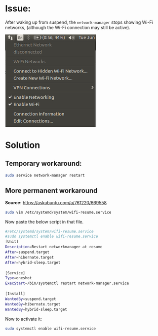 
# Issue:

After waking up from suspend, the `network-manager` stops showing Wi-Fi networks, (although the Wi-Fi connection may still be active). 

![Wifi After resume](images/u16wifi.png)



# Solution

## Temporary workaround:
```bash
sudo service network-manager restart
```

## More permanent workaround

**Source:** https://askubuntu.com/a/761220/669558

```bash
sudo vim /etc/systemd/system/wifi-resume.service 
```

Now paste the below script in that file. 

```bash
#/etc/systemd/system/wifi-resume.service
#sudo systemctl enable wifi-resume.service
[Unit]
Description=Restart networkmanager at resume
After=suspend.target
After=hibernate.target
After=hybrid-sleep.target

[Service]
Type=oneshot
ExecStart=/bin/systemctl restart network-manager.service

[Install]
WantedBy=suspend.target
WantedBy=hibernate.target
WantedBy=hybrid-sleep.target
```
Now to activate it: 

```bash
sudo systemctl enable wifi-resume.service
```